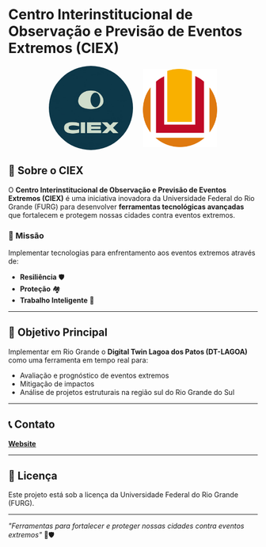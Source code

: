 # Centro Interinstitucional de Observação e Previsão de Eventos Extremos (CIEX)

<div align="center" style="display: flex; justify-content: center; align-items: center; gap: 20px;">
  <img src="./assets/ciex-logo.jpeg" alt="CIEX Logo" width="170" style="border-radius:50%">
  <img src="./assets/furg-logo.png" alt="FURG Logo" width="150">
</div>


## 🌊 Sobre o CIEX

O **Centro Interinstitucional de Observação e Previsão de Eventos Extremos (CIEX)** é uma iniciativa inovadora da Universidade Federal do Rio Grande (FURG) para desenvolver **ferramentas tecnológicas avançadas** que fortalecem e protegem nossas cidades contra eventos extremos.

### 🎯 Missão
Implementar tecnologias para enfrentamento aos eventos extremos através de:
- **Resiliência** 🛡️
- **Proteção** 🏘️ 
- **Trabalho Inteligente** 🧠

---

## 🚀 Objetivo Principal

Implementar em Rio Grande o **Digital Twin Lagoa dos Patos (DT-LAGOA)** como uma ferramenta em tempo real para:
- Avaliação e prognóstico de eventos extremos
- Mitigação de impactos 
- Análise de projetos estruturais na região sul do Rio Grande do Sul

---


## 📞 Contato

[**Website**](https://sites.google.com/view/gpea-furg/projetos/em-andamento/ciex-furg)

---

## 📄 Licença

Este projeto está sob a licença da Universidade Federal do Rio Grande (FURG).

---

*"Ferramentas para fortalecer e proteger nossas cidades contra eventos extremos"* 🌊🛡️
